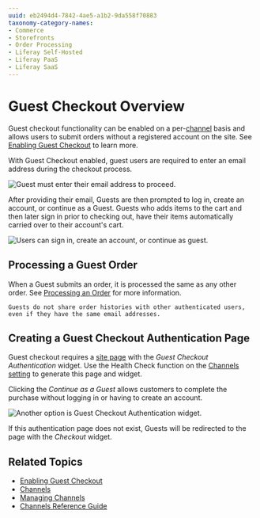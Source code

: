 ```yaml
---
uuid: eb2494d4-7842-4ae5-a1b2-9da558f70883
taxonomy-category-names:
- Commerce
- Storefronts
- Order Processing
- Liferay Self-Hosted
- Liferay PaaS
- Liferay SaaS
---
```

# Guest Checkout Overview

Guest checkout functionality can be enabled on a per-[channel](../../store-management/channels/introduction-to-channels.md) basis and allows users to submit orders without a registered account on the site. See [Enabling Guest Checkout](./enabling-guest-checkout.md) to learn more.

With Guest Checkout enabled, guest users are required to enter an email address during the checkout process.

![Guest must enter their email address to proceed.](./guest-checkout-overview/images/01.png)

After providing their email, Guests are then prompted to log in, create an account, or continue as a Guest. Guests who adds items to the cart and then later sign in prior to checking out, have their items automatically carried over to their account's cart.

![Users can sign in, create an account, or continue as guest.](./guest-checkout-overview/images/03.png)

## Processing a Guest Order

When a Guest submits an order, it is processed the same as any other order. See [Processing an Order](../../order-management/orders/processing-an-order.md) for more information.

```{note}
Guests do not share order histories with other authenticated users, even if they have the same email addresses.
```

## Creating a Guest Checkout Authentication Page

Guest checkout requires a [site page](https://learn.liferay.com/dxp/latest/en/site-building/creating-pages.html) with the _Guest Checkout Authentication_ widget. Use the Health Check function on the [Channels setting](../../store-management/channels/channels-reference-guide.md) to generate this page and widget.

Clicking the _Continue as a Guest_ allows customers to complete the purchase without logging in or having to create an account.

![Another option is Guest Checkout Authentication widget.](./guest-checkout-overview/images/02.png)

If this authentication page does not exist, Guests will be redirected to the page with the _Checkout_ widget.

## Related Topics

* [Enabling Guest Checkout](./enabling-guest-checkout.md)
* [Channels](../../store-management/channels.md)
* [Managing Channels](../../store-management/channels/managing-channels.md)
* [Channels Reference Guide](../../store-management/channels/channels-reference-guide.md)
